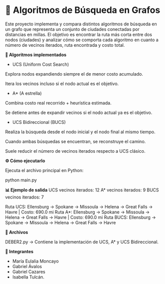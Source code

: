 # 📌 Algoritmos de Búsqueda en Grafos

Este proyecto implementa y compara distintos algoritmos de búsqueda en un grafo que representa un conjunto de ciudades conectadas por distancias en millas. El objetivo es encontrar la ruta más corta entre dos nodos (ciudades) y analizar cómo se comporta cada algoritmo en cuanto a número de vecinos iterados, ruta encontrada y costo total.

**🧭 Algoritmos implementados**

- UCS (Uniform Cost Search)

Explora nodos expandiendo siempre el de menor costo acumulado.

Itera los vecinos incluso si el nodo actual es el objetivo.

- A* (A estrella)

Combina costo real recorrido + heurística estimada.

Se detiene antes de expandir vecinos si el nodo actual ya es el objetivo.

- UCS Bidireccional (BUCS)

Realiza la búsqueda desde el nodo inicial y el nodo final al mismo tiempo.

Cuando ambas búsquedas se encuentran, se reconstruye el camino.

Suele reducir el número de vecinos iterados respecto a UCS clásico.

**⚙️ Cómo ejecutarlo**

Ejecuta el archivo principal en Python:

python main.py

**📊 Ejemplo de salida**
UCS vecinos iterados: 12
A* vecinos iterados: 9
BUCS vecinos iterados: 7

Ruta UCS: Ellensburg → Spokane → Missoula → Helena → Great Falls → Havre | Costo: 690.0 mi
Ruta A*:  Ellensburg → Spokane → Missoula → Helena → Great Falls → Havre | Costo: 690.0 mi
Ruta BUCS: Ellensburg → Spokane → Missoula → Helena → Great Falls → Havre

**📂 Archivos**

DEBER2.py → Contiene la implementación de UCS, A* y UCS Bidireccional.

**👥 Integrantes**

- María Eulalia Moncayo
- Gabriel Ávalos
- Gabriel Cazares
- Isabella Tulcán.
